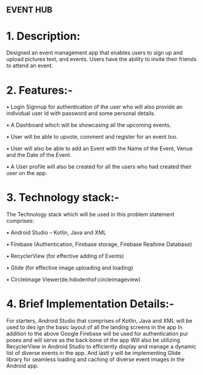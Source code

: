 ## EVENT HUB

# 1. Description: 

Designed an event management app that enables users to
sign up and upload pictures text, and events. Users have the ability to
invite their friends to attend an event.





# 2. Features:-

• Login Signnup for authentication of the user who will also provide an
  individual user id with password and some personal details.

• A Dashboard which will be showcasing all the upcoming events.

• User will be able to upvote, comment and register for an event too.

• User will also be able to add an Event with the Name of the Event, Venue and the Date of the Event.

• A User profile will also be created for all the users who had created their user on the app.






# 3. Technology stack:-

The Technology stack which will be used in this problem statement
comprises:


• Android Studio – Kotlin, Java and XML 

• Firebase (Authentication, Firebase storage, Firebase Realtime Database)

• RecyclerView (for effective adding of Events)

• Glide (for effective image uploading and loading)

• CircleImage Viewer(de.hdodenhof:circleimageview)




# 4. Brief Implementation Details:-

For starters, Android Studio that comprises of Kotlin, Java and XML will be
used to des ign the basic layout of all the landing screens in the app In
addition to the above Google Firebase will be used for authentication
pur poses and will serve as the back bone of the app Will also be utilizing
RecyclerView in Android Studio to efficiently display and manage a
dynamic list of diverse events in the app. And lastl y will be implementing
Glide library for seamless loading and caching of diverse event images in
the Android app.
